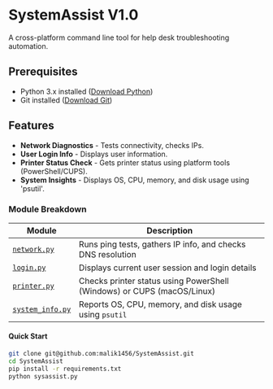 # SystemAssist V1.0
A cross-platform command line tool for help desk troubleshooting automation.

## Prerequisites
- Python 3.x installed ([Download Python](https://www.python.org/downloads/))
- Git installed ([Download Git](https://git-scm.com/downloads))

## Features
- **Network Diagnostics** - Tests connectivity, checks IPs.
- **User Login Info** - Displays user information.
- **Printer Status Check** - Gets printer status using platform tools (PowerShell/CUPS).
- **System Insights** - Displays OS, CPU, memory, and disk usage using 'psutil'.

### Module Breakdown
| Module             | Description                                               |
|--------------------|-----------------------------------------------------------|
| [`network.py`](network.py)     | Runs ping tests, gathers IP info, and checks DNS resolution |
| [`login.py`](login.py)         | Displays current user session and login details          |
| [`printer.py`](printer.py)     | Checks printer status using PowerShell (Windows) or CUPS (macOS/Linux) |
| [`system_info.py`](system_info.py) | Reports OS, CPU, memory, and disk usage using `psutil`      |

#### Quick Start
```bash
git clone git@github.com:malik1456/SystemAssist.git
cd SystemAssist
pip install -r requirements.txt
python sysassist.py
```
